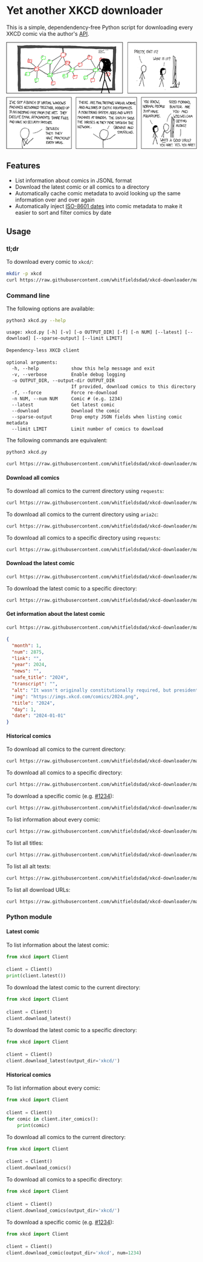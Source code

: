 # Yet another XKCD downloader

This is a simple, dependendency-free Python script for downloading every XKCD comic via the author's [API](https://xkcd.com/json.html).

![XKCD #350](docs/images/network.png)

## Features

- List information about comics in JSONL format
- Download the latest comic or all comics to a directory
- Automatically cache comic metadata to avoid looking up the same information over and over again
- Automatically inject [ISO-8601 dates](https://xkcd.com/1179/) into comic metadata to make it easier to sort and filter comics by date

## Usage

### tl;dr

To download every comic to `xkcd/`:

```bash
mkdir -p xkcd
curl https://raw.githubusercontent.com/whitfieldsdad/xkcd-downloader/main/xkcd.py -s | python3 - -o xkcd/
```

### Command line

The following options are available:

```bash
python3 xkcd.py --help
```

```text
usage: xkcd.py [-h] [-v] [-o OUTPUT_DIR] [-f] [-n NUM] [--latest] [--download] [--sparse-output] [--limit LIMIT]

Dependency-less XKCD client

optional arguments:
  -h, --help            show this help message and exit
  -v, --verbose         Enable debug logging
  -o OUTPUT_DIR, --output-dir OUTPUT_DIR
                        If provided, download comics to this directory
  -f, --force           Force re-download
  -n NUM, --num NUM     Comic # (e.g. 1234)
  --latest              Get latest comic
  --download            Download the comic
  --sparse-output       Drop empty JSON fields when listing comic metadata
  --limit LIMIT         Limit number of comics to download
```

The following commands are equivalent:

```bash
python3 xkcd.py
```

```bash
curl https://raw.githubusercontent.com/whitfieldsdad/xkcd-downloader/main/xkcd.py -s | python3 -
```

#### Download all comics

To download all comics to the current directory using `requests`:

```bash
curl https://raw.githubusercontent.com/whitfieldsdad/xkcd-downloader/main/xkcd.py -s | python3 - --download
```

To download all comics to the current directory using `aria2c`:

```bash
curl https://raw.githubusercontent.com/whitfieldsdad/xkcd-downloader/main/xkcd.py -s | python3 - --download
```

To download all comics to a specific directory using `requests`:

```bash
curl https://raw.githubusercontent.com/whitfieldsdad/xkcd-downloader/main/xkcd.py -s | python3 - -o xkcd/
```

#### Download the latest comic

```bash
curl https://raw.githubusercontent.com/whitfieldsdad/xkcd-downloader/main/xkcd.py -s | python3 - --latest --download
```

To download the latest comic to a specific directory:

```bash
curl https://raw.githubusercontent.com/whitfieldsdad/xkcd-downloader/main/xkcd.py -s | python3 - --latest -o xkcd/
```

#### Get information about the latest comic

```bash
curl https://raw.githubusercontent.com/whitfieldsdad/xkcd-downloader/main/xkcd.py -s | python3 - --latest | jq
```

```json
{
  "month": 1,
  "num": 2875,
  "link": "",
  "year": 2024,
  "news": "",
  "safe_title": "2024",
  "transcript": "",
  "alt": "It wasn't originally constitutionally required, but presidents who served two terms have traditionally followed George Washington's example and gotten false teeth.",
  "img": "https://imgs.xkcd.com/comics/2024.png",
  "title": "2024",
  "day": 1,
  "date": "2024-01-01"
}
```

#### Historical comics

To download all comics to the current directory:

```bash
curl https://raw.githubusercontent.com/whitfieldsdad/xkcd-downloader/main/xkcd.py -s | python3 - --download
```

To download all comics to a specific directory:

```bash
curl https://raw.githubusercontent.com/whitfieldsdad/xkcd-downloader/main/xkcd.py -s | python3 - -o xkcd/
```

To download a specific comic (e.g. [#1234](https://xkcd.com/1234/)):

```bash
curl https://raw.githubusercontent.com/whitfieldsdad/xkcd-downloader/main/xkcd.py -s | python3 - -n 1234 -o .
```

To list information about every comic:

```bash
curl https://raw.githubusercontent.com/whitfieldsdad/xkcd-downloader/main/xkcd.py -s | python3 -
```

To list all titles:

```bash
curl https://raw.githubusercontent.com/whitfieldsdad/xkcd-downloader/main/xkcd.py -s | python3 - | jq -r '.title' | sort | uniq
```

To list all alt texts:

```bash
curl https://raw.githubusercontent.com/whitfieldsdad/xkcd-downloader/main/xkcd.py -s | python3 - | jq -r '.alt' | sort | uniq
```

To list all download URLs:

```bash
curl https://raw.githubusercontent.com/whitfieldsdad/xkcd-downloader/main/xkcd.py -s | python3 - | jq -r '.img' | sort | uniq
```

### Python module

#### Latest comic

To list information about the latest comic:

```python
from xkcd import Client

client = Client()
print(client.latest())
```

To download the latest comic to the current directory:

```python
from xkcd import Client

client = Client()
client.download_latest()
```

To download the latest comic to a specific directory:

```python
from xkcd import Client

client = Client()
client.download_latest(output_dir='xkcd/')
```

#### Historical comics

To list information about every comic:

```python
from xkcd import Client

client = Client()
for comic in client.iter_comics():
    print(comic)
```

To download all comics to the current directory:

```python
from xkcd import Client

client = Client()
client.download_comics()

```

To download all comics to a specific directory:

```python
from xkcd import Client

client = Client()
client.download_comics(output_dir='xkcd/')
```

To download a specific comic (e.g. [#1234](https://xkcd.com/1234/)):

```python
from xkcd import Client

client = Client()
client.download_comic(output_dir='xkcd', num=1234)
```
